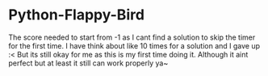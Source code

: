 # Python-Flappy-Bird
The score needed to start from -1 as I cant find a solution to skip the timer for the first time.
I have think about like 10 times for a solution and I gave up :< 
But its still okay for me as this is my first time doing it.
Although it aint perfect but at least it still can work properly ya~
